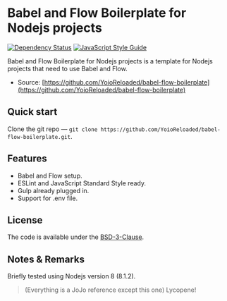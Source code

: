 # Babel and Flow Boilerplate for Nodejs projects

[![Dependency Status](https://gemnasium.com/badges/github.com/YoioReloaded/babel-flow-boilerplate.svg)](https://gemnasium.com/github.com/YoioReloaded/babel-flow-boilerplate)
[![JavaScript Style Guide](https://img.shields.io/badge/code_style-standard-brightgreen.svg)](https://standardjs.com)

Babel and Flow Boilerplate for Nodejs projects is a template for Nodejs projects that need to use Babel and Flow.
* Source: [https://github.com/YoioReloaded/babel-flow-boilerplate](https://github.com/YoioReloaded/babel-flow-boilerplate)


## Quick start

Clone the git repo — `git clone https://github.com/YoioReloaded/babel-flow-boilerplate.git`.


## Features

* Babel and Flow setup.
* ESLint and JavaScript Standard Style ready.
* Gulp already plugged in.
* Support for .env file.

## License

The code is available under the [BSD-3-Clause](LICENSE).

## Notes & Remarks
Briefly tested using Nodejs version 8 (8.1.2).

>(Everything is a JoJo reference except this one) Lycopene!
